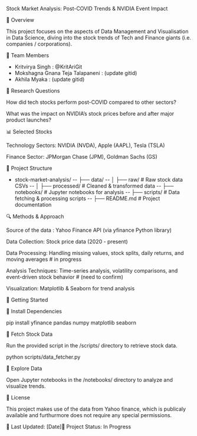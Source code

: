 Stock Market Analysis: Post-COVID Trends & NVIDIA Event Impact

📌 Overview

This project focuses on the aspects of Data Management and Visualisation in Data Science, diving into the stock trends of Tech and Finance giants (i.e. companies / corporations).

👔 Team Members

- Kritvirya Singh : @KritAriGit
- Mokshagna Gnana Teja Talapaneni : (update gitid)
- Akhila Myaka : (update gitid)

🎯 Research Questions

How did tech stocks perform post-COVID compared to other sectors?

What was the impact on NVIDIA’s stock prices before and after major product launches?

📊 Selected Stocks

Technology Sectors: NVIDIA (NVDA), Apple (AAPL), Tesla (TSLA)

Finance Sector: JPMorgan Chase (JPM), Goldman Sachs (GS)

📂 Project Structure

- stock-market-analysis/
-- ├── data/
-- │   ├── raw/         # Raw stock data CSVs
-- │   ├── processed/   # Cleaned & transformed data
-- ├── notebooks/       # Jupyter notebooks for analysis
-- ├── scripts/         # Data fetching & processing scripts
-- ├── README.md        # Project documentation

🔍 Methods & Approach

Source of the data : Yahoo Finance API (via yfinance Python library)

Data Collection: Stock price data (2020 - present)

Data Processing: Handling missing values, stock splits, daily returns, and moving averages          # in progress

Analysis Techniques: Time-series analysis, volatility comparisons, and event-driven stock behavior  # (need to confirm)

Visualization: Matplotlib & Seaborn for trend analysis

🚀 Getting Started

🔹 Install Dependencies

pip install yfinance pandas numpy matplotlib seaborn

🔹 Fetch Stock Data

Run the provided script in the /scripts/ directory to retrieve stock data.

python scripts/data_fetcher.py

🔹 Explore Data

Open Jupyter notebooks in the /notebooks/ directory to analyze and visualize trends.

📜 License

This project makes use of the data from Yahoo finance, which is publicaly available and furthurmore does not require any special permissions.


📅 Last Updated: [Date]🔗 Project Status: In Progress
